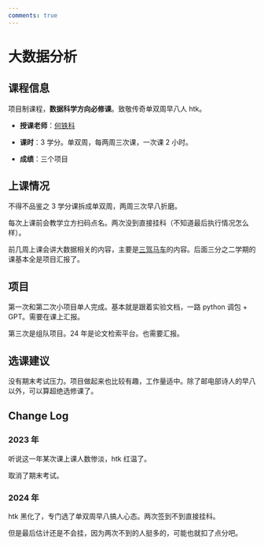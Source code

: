 ```yaml
---
comments: true
---
```


# 大数据分析

## 课程信息

项目制课程，**数据科学方向必修课**。致敬传奇单双周早八人 htk。

- **授课老师**：[何铁科](https://hetieke.cn/)

- **课时**：3 学分。单双周，每两周三次课，一次课 2 小时。

- **成绩**：三个项目

## 上课情况

不得不品鉴之 3 学分课拆成单双周，两周三次早八折磨。

每次上课前会教学立方扫码点名。两次没到直接挂科（不知道最后执行情况怎么样）。

前几周上课会讲大数据相关的内容，主要是[三驾马车](https://zhuanlan.zhihu.com/p/375394246)的内容。后面三分之二学期的课基本全是项目汇报了。

## 项目

第一次和第二次小项目单人完成。基本就是跟着实验文档，一路 python 调包 + GPT。需要在课上汇报。

第三次是组队项目。24 年是论文检索平台。也需要汇报。

## 选课建议

没有期末考试压力。项目做起来也比较有趣，工作量适中。除了邮电部诗人的早八以外，可以算超绝选修课了。

## Change Log

### 2023 年

听说这一年某次课上课人数惨淡，htk 红温了。

取消了期末考试。

### 2024 年

htk 黑化了，专门选了单双周早八搞人心态。两次签到不到直接挂科。

但是最后估计还是不会挂，因为两次不到的人挺多的，可能也就扣了点分吧。